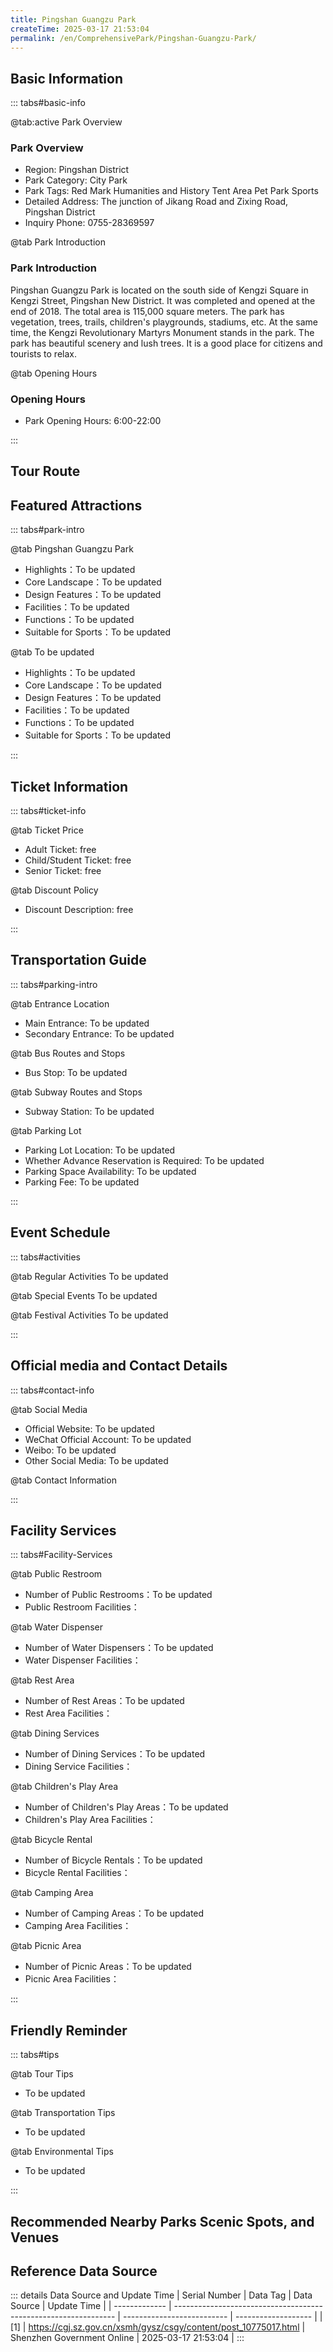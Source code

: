 ```yaml
---
title: Pingshan Guangzu Park
createTime: 2025-03-17 21:53:04
permalink: /en/ComprehensivePark/Pingshan-Guangzu-Park/
---
```



<script setup>
import ImageSwiper from '/.vuepress/theme/components/ImageSwiper.vue'
// 轮播图数据
const swiperItems = [
    {
                link: 'https://cgj.sz.gov.cn/img/4/4005/4005868/10775017.png',
                title: 'Pingshan Guangzu Park',
                description: '',
                author: 'Shenzhen Government Online',
                date: '2025/03/17'
                },
  {
                link: 'https://cgj.sz.gov.cn/img/4/4005/4005868/10775017.png',
                title: 'Pingshan Guangzu Park',
                description: '',
                author: 'Shenzhen Government Online',
                date: '2025/03/17'
                }
]
// 配置项
const swiperConfig = {
  height: 500,
  showInfo: true
}
</script>
<!-- 轮播图组件 -->
<ImageSwiper :items="swiperItems" :config="swiperConfig" />



## Basic Information

::: tabs#basic-info

@tab:active Park Overview
### Park Overview
- Region: Pingshan District
- Park Category: City Park
- Park Tags: Red Mark Humanities and History Tent Area Pet Park Sports
- Detailed Address: The junction of Jikang Road and Zixing Road, Pingshan District
- Inquiry Phone: 0755-28369597

@tab Park Introduction
### Park Introduction
 Pingshan Guangzu Park is located on the south side of Kengzi Square in Kengzi Street, Pingshan New District. It was completed and opened at the end of 2018. The total area is 115,000 square meters. The park has vegetation, trees, trails, children's playgrounds, stadiums, etc. At the same time, the Kengzi Revolutionary Martyrs Monument stands in the park. The park has beautiful scenery and lush trees. It is a good place for citizens and tourists to relax.

@tab Opening Hours
### Opening Hours
- Park Opening Hours: 6:00-22:00

:::

## Tour Route
<ImageCard
image="https://cgj.sz.gov.cn/attachment/1/1334/1334279/10775017.jpg"
title="Pingshan Guangzu Park游玩路径图"
description="游玩路径示意图"
/>



## Featured Attractions

::: tabs#park-intro

@tab Pingshan Guangzu Park
<ImageCard
image="https://cgj.sz.gov.cn/images/index20230710_1.png"
    title="Pingshan Guangzu Park"
    description="Kengzi Revolutionary Martyrs Monument, Scenic Lake, Curved Bridge Across the Lake, Peach Garden, and Magnolia Garden."
    date=""
    author="Shenzhen Government Online"
/>


- Highlights：To be updated
- Core Landscape：To be updated
- Design Features：To be updated
- Facilities：To be updated
- Functions：To be updated
- Suitable for Sports：To be updated

@tab To be updated
<ImageCard
image="https://cgj.sz.gov.cn/images/index20230710_1.png"
    title="Pingshan Guangzu Park"
    description="Kengzi Revolutionary Martyrs Monument, Scenic Lake, Curved Bridge Across the Lake, Peach Garden, and Magnolia Garden."
    date=""
    author="Shenzhen Government Online"
/>


- Highlights：To be updated
- Core Landscape：To be updated
- Design Features：To be updated
- Facilities：To be updated
- Functions：To be updated
- Suitable for Sports：To be updated

:::

## Ticket Information

::: tabs#ticket-info

@tab Ticket Price
- Adult Ticket: free
- Child/Student Ticket: free
- Senior Ticket: free

@tab Discount Policy
- Discount Description: free

:::

## Transportation Guide

::: tabs#parking-intro

@tab Entrance Location
- Main Entrance: To be updated
- Secondary Entrance: To be updated

@tab Bus Routes and Stops
- Bus Stop: To be updated

@tab Subway Routes and Stops
- Subway Station: To be updated

@tab Parking Lot
- Parking Lot Location: To be updated
- Whether Advance Reservation is Required: To be updated
- Parking Space Availability: To be updated
- Parking Fee: To be updated

:::

## Event Schedule

::: tabs#activities

@tab Regular Activities
To be updated

@tab Special Events
To be updated

@tab Festival Activities
To be updated

:::

## Official media and Contact Details

::: tabs#contact-info

@tab Social Media
- Official Website: To be updated
- WeChat Official Account: To be updated
- Weibo: To be updated
- Other Social Media: To be updated

@tab Contact Information

:::

## Facility Services

::: tabs#Facility-Services

@tab Public Restroom
- Number of Public Restrooms：To be updated
- Public Restroom Facilities：

@tab Water Dispenser
- Number of Water Dispensers：To be updated
- Water Dispenser Facilities：

@tab Rest Area
- Number of Rest Areas：To be updated
- Rest Area Facilities：

@tab Dining Services
- Number of Dining Services：To be updated
- Dining Service Facilities：

@tab Children's Play Area
- Number of Children's Play Areas：To be updated
- Children's Play Area Facilities：

@tab Bicycle Rental
- Number of Bicycle Rentals：To be updated
- Bicycle Rental Facilities：

@tab Camping Area
- Number of Camping Areas：To be updated
- Camping Area Facilities：

@tab Picnic Area
- Number of Picnic Areas：To be updated
- Picnic Area Facilities：

:::

## Friendly Reminder

::: tabs#tips

@tab Tour Tips
- To be updated

@tab Transportation Tips
- To be updated

@tab Environmental Tips
- To be updated

:::

## Recommended Nearby Parks Scenic Spots, and Venues

<CardGrid>
  <ImageCard
        image="https://cgj.sz.gov.cn/img/4/4005/4005869/10775018.png"
        title="Shenzhen Pingshan District Central Park"
        description="Shenzhen Pingshan District Central Park (referred to as 'Central Park') is located in the northeast of Shenzhen City. It is an important public green space withi"
        href="/en/ComprehensivePark/Shenzhen-Pingshan-District-Central-Park/"
        author="Shenzhen Government Online"
        date="2025/01/02"
      />
      <ImageCard
        image="https://cgj.sz.gov.cn/img/4/4005/4005869/10775018.png"
        title="Shenzhen Pingshan District Central Park"
        description="Shenzhen Pingshan District Central Park (referred to as 'Central Park') is located in the northeast of Shenzhen City. It is an important public green space withi"
        href="/en/ComprehensivePark/Shenzhen-Pingshan-District-Central-Park/"
        author="Shenzhen Government Online"
        date="2025/01/02"
      />
    </CardGrid>


## Reference Data Source

::: details Data Source and Update Time
| Serial Number | Data Tag                                                        | Data Source                | Update Time         |
| ------------- | --------------------------------------------------------------- | -------------------------- | ------------------- |
| [1]           | https://cgj.sz.gov.cn/xsmh/gysz/csgy/content/post_10775017.html | Shenzhen Government Online | 2025-03-17 21:53:04 |
:::

